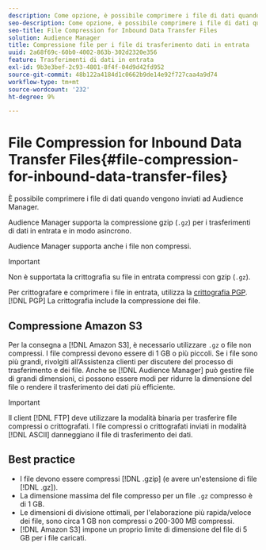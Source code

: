 ```yaml
---
description: Come opzione, è possibile comprimere i file di dati quando vengono inviati ad Audience Manager.
seo-description: Come opzione, è possibile comprimere i file di dati quando vengono inviati ad Audience Manager.
seo-title: File Compression for Inbound Data Transfer Files
solution: Audience Manager
title: Compressione file per i file di trasferimento dati in entrata
uuid: 2a68f69c-60b0-4002-863b-302d2320e356
feature: Trasferimenti di dati in entrata
exl-id: 9b3e3bef-2c93-4801-8f4f-04d9d42fd952
source-git-commit: 48b122a4184d1c0662b9de14e92f727caa4a9d74
workflow-type: tm+mt
source-wordcount: '232'
ht-degree: 9%

---
```


# File Compression for Inbound Data Transfer Files{#file-compression-for-inbound-data-transfer-files}

È possibile comprimere i file di dati quando vengono inviati ad Audience Manager.

<!-- inbound-file-compression.xml -->

Audience Manager supporta la compressione gzip (`.gz`) per i trasferimenti di dati in entrata e in modo asincrono.

Audience Manager supporta anche i file non compressi.

>[!IMPORTANT]
>
>Non è supportata la crittografia su file in entrata compressi con gzip (`.gz`).
>
>Per crittografare e comprimere i file in entrata, utilizza la [crittografia PGP](../../../integration/sending-audience-data/batch-data-transfer-explained/inbound-file-encryption.md). [!DNL PGP] La crittografia include la compressione dei file.

## Compressione Amazon S3

Per la consegna a [!DNL Amazon S3], è necessario utilizzare `.gz` o file non compressi. I file compressi devono essere di 1 GB o più piccoli. Se i file sono più grandi, rivolgiti all’Assistenza clienti per discutere del processo di trasferimento e dei file. Anche se [!DNL Audience Manager] può gestire file di grandi dimensioni, ci possono essere modi per ridurre la dimensione del file o rendere il trasferimento dei dati più efficiente.

>[!IMPORTANT]
>
>Il client [!DNL FTP] deve utilizzare la modalità binaria per trasferire file compressi o crittografati. I file compressi o crittografati inviati in modalità [!DNL ASCII] danneggiano il file di trasferimento dei dati.

## Best practice

* I file devono essere compressi [!DNL .gzip] (e avere un&#39;estensione di file [!DNL .gz]).
* La dimensione massima del file compresso per un file `.gz` compresso è di 1 GB.
* Le dimensioni di divisione ottimali, per l&#39;elaborazione più rapida/veloce dei file, sono circa 1 GB non compressi o 200-300 MB compressi.
* [!DNL Amazon S3] impone un proprio limite di dimensione del file di 5 GB per i file caricati.
